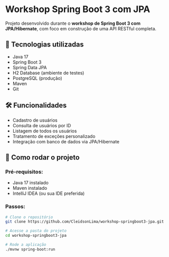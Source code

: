 # Workshop Spring Boot 3 com JPA

Projeto desenvolvido durante o **workshop de Spring Boot 3 com JPA/Hibernate**, com foco em construção de uma API RESTful completa.

## 🚀 Tecnologias utilizadas

- Java 17
- Spring Boot 3
- Spring Data JPA
- H2 Database (ambiente de testes)
- PostgreSQL (produção)
- Maven
- Git

## 🛠️ Funcionalidades

- Cadastro de usuários
- Consulta de usuários por ID
- Listagem de todos os usuários
- Tratamento de exceções personalizado
- Integração com banco de dados via JPA/Hibernate

## 🔧 Como rodar o projeto

### Pré-requisitos:

- Java 17 instalado
- Maven instalado
- IntelliJ IDEA (ou sua IDE preferida)

### Passos:

```bash
# Clone o repositório
git clone https://github.com/CleidsonLima/workshop-springboot3-jpa.git

# Acesse a pasta do projeto
cd workshop-springboot3-jpa

# Rode a aplicação
./mvnw spring-boot:run
